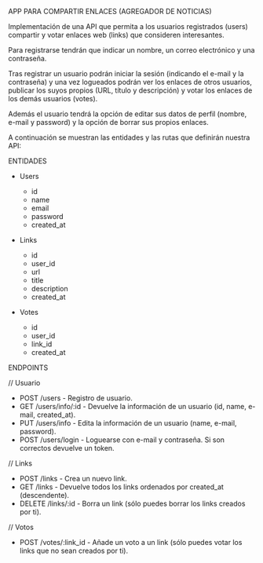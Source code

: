 APP PARA COMPARTIR ENLACES (AGREGADOR DE NOTICIAS)

Implementación de una API que permita a los usuarios registrados (users) compartir y votar enlaces web (links) que consideren interesantes.

Para registrarse tendrán que indicar un nombre, un correo electrónico y una contraseña.

Tras registrar un usuario podrán iniciar la sesión (indicando el e-mail y la contraseña) y una vez logueados podrán ver los enlaces de otros usuarios, publicar los suyos propios (URL, título y descripción) y votar los enlaces de los demás usuarios (votes).

Además el usuario tendrá la opción de editar sus datos de perfil (nombre, e-mail y password) y la opción de borrar sus propios enlaces.

A continuación se muestran las entidades y las rutas que definirán nuestra API:

ENTIDADES

- Users
    - id
    - name
    - email
    - password
    - created_at
    
- Links
    - id
    - user_id
    - url
    - title
    - description
    - created_at

- Votes
    - id
    - user_id
    - link_id
    - created_at


ENDPOINTS

// Usuario
- POST /users - Registro de usuario.
- GET /users/info/:id - Devuelve la información de un usuario (id, name, e-mail, created_at).
- PUT /users/info - Edita la información de un usuario (name, e-mail, password).
- POST /users/login - Loguearse con e-mail y contraseña. Si son correctos devuelve un token.

// Links
- POST /links - Crea un nuevo link.
- GET /links - Devuelve todos los links ordenados por created_at (descendente).
- DELETE /links/:id - Borra un link (sólo puedes borrar los links creados por ti).

// Votos
- POST /votes/:link_id - Añade un voto a un link (sólo puedes votar los links que no sean creados por ti).
